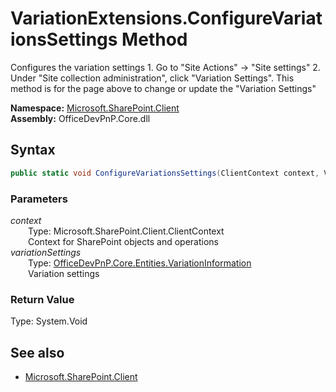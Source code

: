 # VariationExtensions.ConfigureVariationsSettings Method  
Configures the variation settings 1. Go to "Site Actions" -> "Site settings" 2. Under "Site collection administration", click "Variation Settings". This method is for the page above to change or update the "Variation Settings"  

**Namespace:** [Microsoft.SharePoint.Client](Microsoft.SharePoint.Client.md)  
**Assembly:** OfficeDevPnP.Core.dll  
## Syntax
```C#
public static void ConfigureVariationsSettings(ClientContext context, VariationInformation variationSettings)
```
### Parameters
*context*  
&emsp;&emsp;Type: Microsoft.SharePoint.Client.ClientContext  
&emsp;&emsp;Context for SharePoint objects and operations  
*variationSettings*  
&emsp;&emsp;Type: [OfficeDevPnP.Core.Entities.VariationInformation](OfficeDevPnP.Core.Entities.VariationInformation.md)  
&emsp;&emsp;Variation settings  
### Return Value
Type: System.Void  

## See also
- [Microsoft.SharePoint.Client](Microsoft.SharePoint.Client.md)
